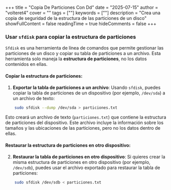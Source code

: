 +++
title = "Copia De Particiones Con Dd"
date = "2025-07-15"
author = "volteret4"
cover = ""
tags = [""]
keywords = [""]
description = "Crea una copia de seguridad de la estructura de las particiones de un disco"
showFullContent = false
readingTime = true
hideComments = false
+++


### Usar `sfdisk` para copiar la estructura de particiones

`Sfdisk` es una herramienta de línea de comandos que permite gestionar las particiones de un disco y copiar su tabla de particiones a un archivo. Esta herramienta solo maneja la **estructura de particiones**, no los datos contenidos en ellas.

#### Copiar la estructura de particiones:

1. **Exportar la tabla de particiones a un archivo**: Usando `sfdisk`, puedes copiar la tabla de particiones de un dispositivo (por ejemplo, `/dev/sda`) a un archivo de texto:
        
```bash
    sudo sfdisk --dump /dev/sda > particiones.txt
```
    
Esto creará un archivo de texto (`particiones.txt`) que contiene la estructura de particiones del dispositivo. Este archivo incluye la información sobre los tamaños y las ubicaciones de las particiones, pero no los datos dentro de ellas.
    

#### Restaurar la estructura de particiones en otro dispositivo:

2. **Restaurar la tabla de particiones en otro dispositivo**: Si quieres crear la misma estructura de particiones en otro dispositivo (por ejemplo, `/dev/sdb`), puedes usar el archivo exportado para restaurar la tabla de particiones:
    
```bash
    sudo sfdisk /dev/sdb < particiones.txt
```
    

